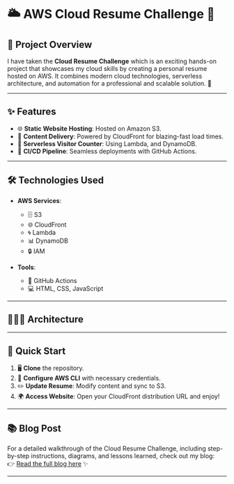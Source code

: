 # 🌥️ AWS Cloud Resume Challenge 🌟

## 📝 Project Overview  
I have taken the **Cloud Resume Challenge** which is an exciting hands-on project that showcases my cloud skills by creating a personal resume hosted on AWS. It combines modern cloud technologies, serverless architecture, and automation for a professional and scalable solution. 🚀

---

## ✨ Features  
- 🌐 **Static Website Hosting**: Hosted on Amazon S3.  
- 📡 **Content Delivery**: Powered by CloudFront for blazing-fast load times.  
- 🔄 **Serverless Visitor Counter**: Using Lambda, and DynamoDB. 
- 🔄 **CI/CD Pipeline**: Seamless deployments with GitHub Actions.

---

## 🛠️ Technologies Used  
- **AWS Services**:  
  - 🗄️ S3  
  - 🌐 CloudFront  
  - 🌀 Lambda  
  - 📊 DynamoDB  
  - 🔒 IAM  

- **Tools**:    
  - 🤖 GitHub Actions  
  - 💻 HTML, CSS, JavaScript  

---

## 👨🏻‍💻 Architecture




---

## 🚀 Quick Start  
1. 🖥️ **Clone** the repository.  
2. 🔐 **Configure AWS CLI** with necessary credentials.    
3. ✏️ **Update Resume**: Modify content and sync to S3.  
4. 🌍 **Access Website**: Open your CloudFront distribution URL and enjoy!  

---

## 📚 Blog Post  
For a detailed walkthrough of the Cloud Resume Challenge, including step-by-step instructions, diagrams, and lessons learned, check out my blog:  
👉 [Read the full blog here](https://medium.com/@devadocs/️-how-i-completed-my-cloud-resume-challenge-on-aws-a-step-by-step-guide-to-master-the-cloud-fcdf915c8867) ✨

---

 
